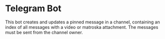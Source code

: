# Telegram Bot
This bot creates and updates a pinned message in a channel, containing an index of all messages with a video or matroska attachment.
The messages must be sent from the channel owner.
